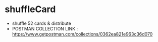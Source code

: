 # shuffleCard
- shuffle 52 cards &amp; distribute
- POSTMAN COLLECTION LINK : https://www.getpostman.com/collections/0362ea821e963c36d070
